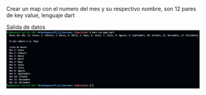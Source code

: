 Crear un map con el numero del mes y su respectivo nombre, son 12 pares  de key value, lenguaje dart

Salida de datos
![alt text](image-4.png)